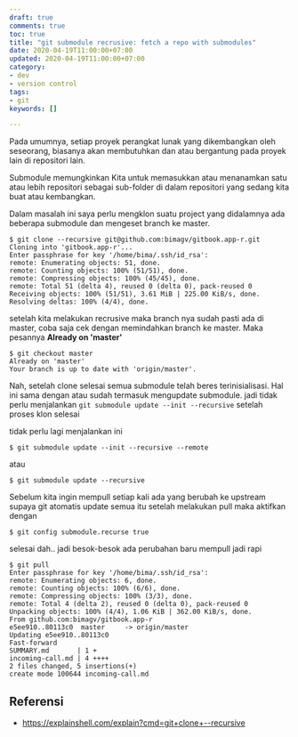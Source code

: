 ```yaml
---
draft: true
comments: true
toc: true
title: "git submodule recrusive: fetch a repo with submodules"
date: 2020-04-19T11:00:00+07:00
updated: 2020-04-19T11:00:00+07:00
category:
- dev
- version control
tags:
- git
keywords: []

---
```


Pada umumnya, setiap proyek perangkat lunak yang dikembangkan oleh seseorang, biasanya akan membutuhkan dan atau bergantung pada proyek lain di repositori lain. 

Submodule memungkinkan Kita untuk memasukkan atau menanamkan satu atau lebih repositori sebagai sub-folder di dalam repositori yang sedang kita buat atau kembangkan.

Dalam masalah ini saya perlu mengklon suatu project yang didalamnya ada beberapa submodule dan mengeset branch ke master.

    $ git clone --recursive git@github.com:bimagv/gitbook.app-r.git
    Cloning into 'gitbook.app-r'...
    Enter passphrase for key '/home/bima/.ssh/id_rsa':
    remote: Enumerating objects: 51, done.
    remote: Counting objects: 100% (51/51), done.
    remote: Compressing objects: 100% (45/45), done.
    remote: Total 51 (delta 4), reused 0 (delta 0), pack-reused 0
    Receiving objects: 100% (51/51), 3.61 MiB | 225.00 KiB/s, done.
    Resolving deltas: 100% (4/4), done.
    
setelah kita melakukan recrusive maka branch nya sudah pasti ada di master, coba saja cek dengan memindahkan branch ke master. Maka pesannya **Already on 'master'**

    $ git checkout master
    Already on 'master'
    Your branch is up to date with 'origin/master'.
    
Nah, setelah clone selesai semua submodule telah beres terinisialisasi. Hal ini sama dengan atau sudah termasuk mengupdate submodule. jadi tidak perlu menjalankan ```git submodule update --init --recursive``` setelah proses klon selesai

tidak perlu lagi menjalankan ini

    $ git submodule update --init --recursive --remote

atau 

    $ git submodule update --recursive

Sebelum kita ingin mempull setiap kali ada yang berubah ke upstream supaya git atomatis update semua itu setelah melakukan pull maka aktifkan dengan 

    $ git config submodule.recurse true
    
selesai dah.. jadi besok-besok ada perubahan baru mempull jadi rapi 

    $ git pull
    Enter passphrase for key '/home/bima/.ssh/id_rsa':
    remote: Enumerating objects: 6, done.
    remote: Counting objects: 100% (6/6), done.
    remote: Compressing objects: 100% (3/3), done.
    remote: Total 4 (delta 2), reused 0 (delta 0), pack-reused 0
    Unpacking objects: 100% (4/4), 1.06 KiB | 362.00 KiB/s, done.
    From github.com:bimagv/gitbook.app-r
    e5ee910..80113c0  master     -> origin/master
    Updating e5ee910..80113c0
    Fast-forward
    SUMMARY.md       | 1 +
    incoming-call.md | 4 ++++
    2 files changed, 5 insertions(+)
    create mode 100644 incoming-call.md


## Referensi
- https://explainshell.com/explain?cmd=git+clone+--recursive
